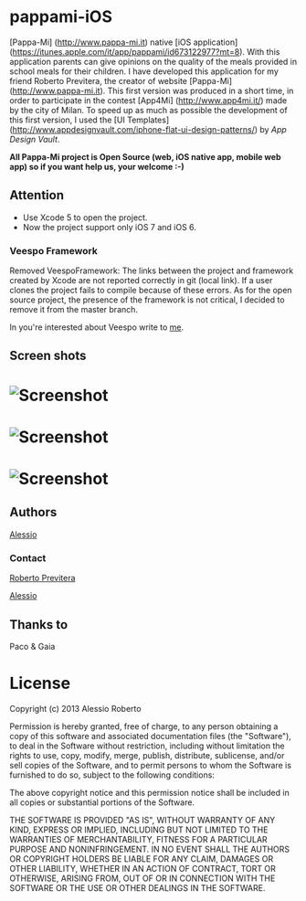 pappami-iOS
===========

[Pappa-Mi] (http://www.pappa-mi.it) native [iOS application] (https://itunes.apple.com/it/app/pappami/id673122977?mt=8). With this application parents can give opinions on the quality of the meals provided in school meals for their children.
I have developed this application for my friend Roberto Previtera, the creator of website [Pappa-Mi] (http://www.pappa-mi.it).
This first version was produced in a short time, in order to participate in the contest [App4Mi] (http://www.app4mi.it/) made ​​by the city of Milan.
To speed up as much as possible the development of this first version, I used the [UI Templates] (http://www.appdesignvault.com/iphone-flat-ui-design-patterns/) by *App Design Vault*.

**All Pappa-Mi project is Open Source (web, iOS native app, mobile web app) so if you want help us, your welcome :-)**

## Attention

- Use Xcode 5 to open the project.
- Now the project support only iOS 7 and iOS 6.

### Veespo Framework

Removed VeespoFramework: 
The links between the project and framework created by Xcode are not reported correctly in git (local link). If a user clones the project fails to compile because of these errors. 
As for the open source project, the presence of the framework is not critical, I decided to remove it from the master branch.

In you're interested about Veespo write to [me](mailto:robero@veespo.com).

## Screen shots
# ![Screenshot](https://raw.github.com/darthpelo/pappami-iOS/master/Images/login.png)
# ![Screenshot](https://raw.github.com/darthpelo/pappami-iOS/master/Images/menu.png)
# ![Screenshot](https://raw.github.com/darthpelo/pappami-iOS/master/Images/list.png)

## Authors

[Alessio](mailto:roberto@veespo.com)

### Contact

[Roberto Previtera](mailto:roberto.previtera@gmail.com)

[Alessio](mailto:roberto@veespo.com)

## Thanks to

Paco & Gaia

# License

Copyright (c) 2013 Alessio Roberto

Permission is hereby granted, free of charge, to any person obtaining a copy
of this software and associated documentation files (the "Software"), to deal
in the Software without restriction, including without limitation the rights
to use, copy, modify, merge, publish, distribute, sublicense, and/or sell
copies of the Software, and to permit persons to whom the Software is
furnished to do so, subject to the following conditions:

The above copyright notice and this permission notice shall be included in
all copies or substantial portions of the Software.

THE SOFTWARE IS PROVIDED "AS IS", WITHOUT WARRANTY OF ANY KIND, EXPRESS OR
IMPLIED, INCLUDING BUT NOT LIMITED TO THE WARRANTIES OF MERCHANTABILITY,
FITNESS FOR A PARTICULAR PURPOSE AND NONINFRINGEMENT. IN NO EVENT SHALL THE
AUTHORS OR COPYRIGHT HOLDERS BE LIABLE FOR ANY CLAIM, DAMAGES OR OTHER
LIABILITY, WHETHER IN AN ACTION OF CONTRACT, TORT OR OTHERWISE, ARISING FROM,
OUT OF OR IN CONNECTION WITH THE SOFTWARE OR THE USE OR OTHER DEALINGS IN
THE SOFTWARE.
